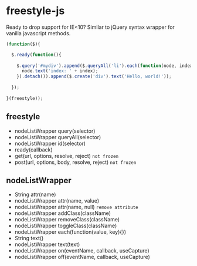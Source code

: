 # freestyle-js

Ready to drop support for IE<10?
Similar to jQuery syntax wrapper for vanilla javascript methods.


```js
(function($){

  $.ready(function(){
  
    $.query('#mydiv').append($.queryAll('li').each(function(node, index){
      node.text('index: ' + index);
    }).detach()).append($.create('div').text('Hello, world!'));
    
  });
  
}(freestyle));
```

## freestyle

* nodeListWrapper query(selector)
* nodeListWrapper queryAll(selector)
* nodeListWrapper id(selector)
* ready(callback)
* get(url, options, resolve, reject) `not frozen`
* post(url, options, body, resolve, reject) `not frozen`

## nodeListWrapper

* String attr(name)
* nodeListWrapper attr(name, value)
* nodeListWrapper attr(name, null) `remove attribute`
* nodeListWrapper addClass(className)
* nodeListWrapper removeClass(className)
* nodeListWrapper toggleClass(className)
* nodeListWrapper each(function(value, key){})
* String text()
* nodeListWrapper text(text)
* nodeListWrapper on(eventName, callback, useCapture)
* nodeListWrapper off(eventName, callback, useCapture)
